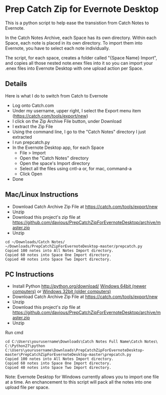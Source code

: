 # Prep Catch Zip for Evernote Desktop

This is a python script to help ease the transistion from Catch Notes to Evernote.

In the Catch Notes Archive, each Space has its own directory. Within each Space, each note is placed in its own directory. To import them into Evernote, you have to select each note individually.
  
The script, for each space, creates a folder called "{Space Name} Import", and copies all those nested note.enex files into it so you can import your .enex files into Evernote Desktop with one upload action per Space. 

## Details

Here is what I do to switch from Catch to Evernote
 
* Log onto Catch.com
* Under my username, upper right, I select the Export menu item (https://catch.com/tools/export/new)
* I click on the Zip Archive File button, under Download
* I extract the Zip File
* Using the command line, I go to the "Catch Notes" directory I just extracted
* I run prepcatch.py
* In the Evernote Desktop app, for each Space
    * File > Import
    * Open the "Catch Notes" directory
    * Open the space's Import directory
    * Select all the files using cntl-a or, for mac, command-a
    * Click Open
* Done

## Mac/Linux Instructions

* Download Catch Archive Zip File at https://catch.com/tools/export/new
* Unzip
* Download this project's zip file at https://github.com/davious/PrepCatchZipForEvernoteDesktop/archive/master.zip
* Unzip

```
cd ~/Downloads/Catch Notes/
~/Downloads/PrepCatchZipForEvernoteDesktop-master/prepcatch.py
Copied 100 notes into All Notes Import directory.
Copied 60 notes into Space One Import directory.
Copied 40 notes into Space Two Import directory.
```

## PC Instructions

* Install Python http://python.org/download/ [Windows 64bit (newer computers)](http://python.org/ftp/python/2.7.5/python-2.7.5.amd64.msi) or [Windows 32bit (older computers)](http://python.org/ftp/python/2.7.5/python-2.7.5.msi)
* Download Catch Archive Zip File at https://catch.com/tools/export/new
* Unzip
* Download this project's zip file at https://github.com/davious/PrepCatchZipForEvernoteDesktop/archive/master.zip
* Unzip

Run cmd
```
cd C:\Users\yourusername\Downloads\Catch Notes Full Name\Catch Notes\
C:\Python27\python C:\Users\yourusername\Downloads\PrepCatchZipForEvernoteDesktop-master\PrepCatchZipForEvernoteDesktop-master\prepcatch.py
Copied 100 notes into All Notes Import directory.
Copied 60 notes into Space One Import directory.
Copied 40 notes into Space Two Import directory.
```

Note: Evernote Desktop for Windows currently allows you to import one file at a time. An enchancement to this script will pack all the notes into one upload file per space.


